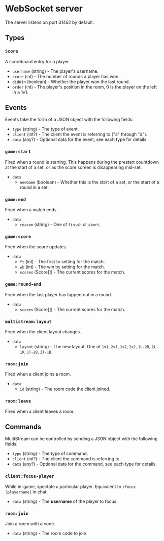 # WebSocket server

The server listens on port 31462 by default.

## Types

### `Score`

A scoreboard entry for a player.

* `username` (string) - The player's username.
* `score` (int) - The number of rounds a player has won.
* `didWin` (boolean) - Whether the player won the last round.
* `order` (int) - The player's position in the room, 0 is the player on the left in a 1v1.

## Events

Events take the form of a JSON object with the following fields:

* `type` (string) - The type of event.
* `client` (int?) - The client the event is referring to ("a" through "d").
* `data` (any?) - Optional data for the event, see each type for details.

### `game:start`

Fired when a round is starting. This happens during the prestart countdown at the start of a set, or as the score screen
is disappearing mid-set.

* `data`
  * `newGame` (boolean) - Whether this is the start of a set, or the start of a round in a set.

### `game:end`

Fired when a match ends.

* `data`
  * `reason` (string) - One of `finish` or `abort`.

### `game:score`

Fired when the score updates.

* `data`
  * `ft` (int) - The first to setting for the match.
  * `wb` (int) - The win by setting for the match.
  * `scores` (Score[]) - The current scores for the match.

### `game:round-end`

Fired when the last player has topped out in a round.

* `data`
  * `scores` (Score[]) - The current scores for the match.

### `multistream:layout`

Fired when the client layout changes.

* `data`
  * `layout` (string) - The new layout. One of `1x1`, `2x1`, `1x2`, `2x2`, `1L-2R`, `2L-1R`, `1T-2B`, `2T-1B`.

### `room:join`

Fired when a client joins a room.

* `data`
  * `id` (string) - The room code the client joined.

### `room:leave`

Fired when a client leaves a room.

## Commands

MultiStream can be controlled by sending a JSON object with the following fields:

* `type` (string) - The type of command.
* `client` (int?) - The client the command is referring to.
* `data` (any?) - Optional data for the command, see each type for details.

### `client:focus-player`

While in-game, spectate a particular player. Equivalent to `/focus [playername]` in chat.

* `data` (string) - The **username** of the player to focus.

### `room:join`

Join a room with a code.

* `data` (string) - The room code to join.